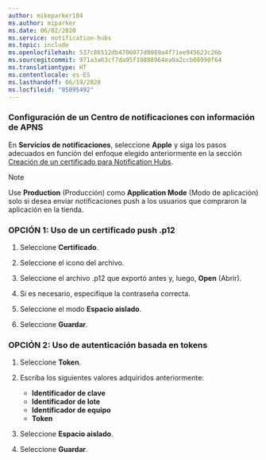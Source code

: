```yaml
---
author: mikeparker104
ms.author: miparker
ms.date: 06/02/2020
ms.service: notification-hubs
ms.topic: include
ms.openlocfilehash: 537c86512db4706077d0089a4f71ee945623c26b
ms.sourcegitcommit: 971a3a63cf7da95f19808964ea9a2ccb60990f64
ms.translationtype: HT
ms.contentlocale: es-ES
ms.lasthandoff: 06/19/2020
ms.locfileid: "85095492"
---
```

### <a name="configure-your-notification-hub-with-apns-information"></a>Configuración de un Centro de notificaciones con información de APNS

En **Servicios de notificaciones**, seleccione **Apple** y siga los pasos adecuados en función del enfoque elegido anteriormente en la sección [Creación de un certificado para Notification Hubs](#creating-a-certificate-for-notification-hubs).  

> [!NOTE]
> Use **Production** (Producción) como **Application Mode** (Modo de aplicación) solo si desea enviar notificaciones push a los usuarios que compraron la aplicación en la tienda.

### <a name="option-1-using-a-p12-push-certificate"></a>OPCIÓN 1: Uso de un certificado push .p12

1. Seleccione **Certificado**.

1. Seleccione el icono del archivo.

1. Seleccione el archivo .p12 que exportó antes y, luego, **Open** (Abrir).

1. Si es necesario, especifique la contraseña correcta.

1. Seleccione el modo **Espacio aislado**.

1. Seleccione **Guardar**.

### <a name="option-2-using-token-based-authentication"></a>OPCIÓN 2: Uso de autenticación basada en tokens

1. Seleccione **Token**.
1. Escriba los siguientes valores adquiridos anteriormente:

    - **Identificador de clave**
    - **Identificador de lote**
    - **Identificador de equipo**
    - **Token**

1. Seleccione **Espacio aislado**.
1. Seleccione **Guardar**.
